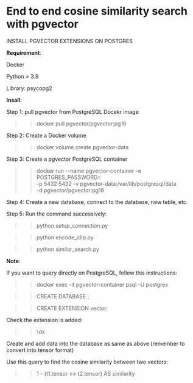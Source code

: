 # End to end cosine similarity search with pgvector

INSTALL PGVECTOR EXTENSIONS ON POSTGRES

**Requirement**:

Docker

Python > 3.9

Library: psycopg2

**Insall**:

Step 1: pull pgvector from PostgreSQL Docekr image

>> docker pull pgvector/pgvector:pg16 

Step 2: Create a Docker volume

>> docker volume create pgvector-data

Step 3: Create a pgvector PostgreSQL container

>> docker run --name pgvector-container -e POSTGRES_PASSWORD=<password> \
 -p 5432:5432 -v pgvector-data:/var/lib/postgresql/data \
 -d pgvector/pgvector:pg16 

Step 4: Create a new database, connect to the database, new table, etc.

Step 5: Run the command successively:

>> python setup_connection.py

>> python encode_clip.py

>> python similar_search.py

**Note**:

If you want to query directly on PostgreSQL, follow this instructions:

>> docker exec -it pgvector-container psql -U postgres

>> CREATE DATABASE <databasename>;

>> CREATE EXTENSION vector;

Check the extension is added:

>> \dx 

Create and add data into the database as same as above (remember to convert into tensor format)

Use this query to find the cosine similarity between two vectors:

>>  1 - (t1.tensor <-> t2.tensor) AS similarity
